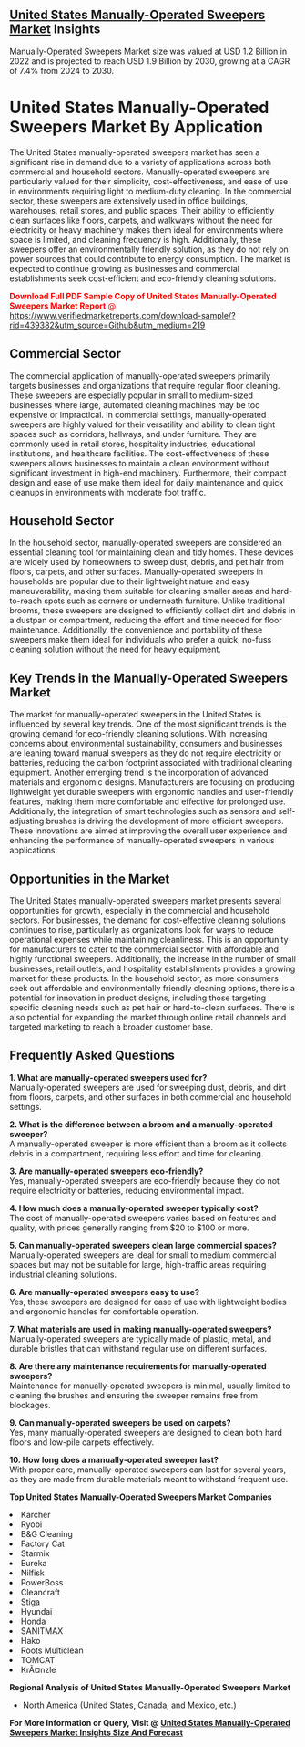<h2><a href="https://www.verifiedmarketreports.com/download-sample/?rid=439382&amp;utm_source=Github&amp;utm_medium=219" target="_blank">United States Manually-Operated Sweepers Market</a> Insights</h2><p>Manually-Operated Sweepers Market size was valued at USD 1.2 Billion in 2022 and is projected to reach USD 1.9 Billion by 2030, growing at a CAGR of 7.4% from 2024 to 2030.</p><p> <h1>United States Manually-Operated Sweepers Market By Application</h1> <p>The United States manually-operated sweepers market has seen a significant rise in demand due to a variety of applications across both commercial and household sectors. Manually-operated sweepers are particularly valued for their simplicity, cost-effectiveness, and ease of use in environments requiring light to medium-duty cleaning. In the commercial sector, these sweepers are extensively used in office buildings, warehouses, retail stores, and public spaces. Their ability to efficiently clean surfaces like floors, carpets, and walkways without the need for electricity or heavy machinery makes them ideal for environments where space is limited, and cleaning frequency is high. Additionally, these sweepers offer an environmentally friendly solution, as they do not rely on power sources that could contribute to energy consumption. The market is expected to continue growing as businesses and commercial establishments seek cost-efficient and eco-friendly cleaning solutions. <p><span class=""><span style="color: #ff0000;"><strong>Download Full PDF Sample Copy of United States Manually-Operated Sweepers Market Report</strong> @ </span><a href="https://www.verifiedmarketreports.com/download-sample/?rid=439382&amp;utm_source=Github&amp;utm_medium=219" target="_blank">https://www.verifiedmarketreports.com/download-sample/?rid=439382&amp;utm_source=Github&amp;utm_medium=219</a></span></p></p> <h2>Commercial Sector</h2> <p>The commercial application of manually-operated sweepers primarily targets businesses and organizations that require regular floor cleaning. These sweepers are especially popular in small to medium-sized businesses where large, automated cleaning machines may be too expensive or impractical. In commercial settings, manually-operated sweepers are highly valued for their versatility and ability to clean tight spaces such as corridors, hallways, and under furniture. They are commonly used in retail stores, hospitality industries, educational institutions, and healthcare facilities. The cost-effectiveness of these sweepers allows businesses to maintain a clean environment without significant investment in high-end machinery. Furthermore, their compact design and ease of use make them ideal for daily maintenance and quick cleanups in environments with moderate foot traffic. <h2>Household Sector</h2> <p>In the household sector, manually-operated sweepers are considered an essential cleaning tool for maintaining clean and tidy homes. These devices are widely used by homeowners to sweep dust, debris, and pet hair from floors, carpets, and other surfaces. Manually-operated sweepers in households are popular due to their lightweight nature and easy maneuverability, making them suitable for cleaning smaller areas and hard-to-reach spots such as corners or underneath furniture. Unlike traditional brooms, these sweepers are designed to efficiently collect dirt and debris in a dustpan or compartment, reducing the effort and time needed for floor maintenance. Additionally, the convenience and portability of these sweepers make them ideal for individuals who prefer a quick, no-fuss cleaning solution without the need for heavy equipment. <h2>Key Trends in the Manually-Operated Sweepers Market</h2> <p>The market for manually-operated sweepers in the United States is influenced by several key trends. One of the most significant trends is the growing demand for eco-friendly cleaning solutions. With increasing concerns about environmental sustainability, consumers and businesses are leaning toward manual sweepers as they do not require electricity or batteries, reducing the carbon footprint associated with traditional cleaning equipment. Another emerging trend is the incorporation of advanced materials and ergonomic designs. Manufacturers are focusing on producing lightweight yet durable sweepers with ergonomic handles and user-friendly features, making them more comfortable and effective for prolonged use. Additionally, the integration of smart technologies such as sensors and self-adjusting brushes is driving the development of more efficient sweepers. These innovations are aimed at improving the overall user experience and enhancing the performance of manually-operated sweepers in various applications. <h2>Opportunities in the Market</h2> <p>The United States manually-operated sweepers market presents several opportunities for growth, especially in the commercial and household sectors. For businesses, the demand for cost-effective cleaning solutions continues to rise, particularly as organizations look for ways to reduce operational expenses while maintaining cleanliness. This is an opportunity for manufacturers to cater to the commercial sector with affordable and highly functional sweepers. Additionally, the increase in the number of small businesses, retail outlets, and hospitality establishments provides a growing market for these products. In the household sector, as more consumers seek out affordable and environmentally friendly cleaning options, there is a potential for innovation in product designs, including those targeting specific cleaning needs such as pet hair or hard-to-clean surfaces. There is also potential for expanding the market through online retail channels and targeted marketing to reach a broader customer base. <h2>Frequently Asked Questions</h2> <p><strong>1. What are manually-operated sweepers used for?</strong><br> Manually-operated sweepers are used for sweeping dust, debris, and dirt from floors, carpets, and other surfaces in both commercial and household settings.</p> <p><strong>2. What is the difference between a broom and a manually-operated sweeper?</strong><br> A manually-operated sweeper is more efficient than a broom as it collects debris in a compartment, requiring less effort and time for cleaning.</p> <p><strong>3. Are manually-operated sweepers eco-friendly?</strong><br> Yes, manually-operated sweepers are eco-friendly because they do not require electricity or batteries, reducing environmental impact.</p> <p><strong>4. How much does a manually-operated sweeper typically cost?</strong><br> The cost of manually-operated sweepers varies based on features and quality, with prices generally ranging from $20 to $100 or more.</p> <p><strong>5. Can manually-operated sweepers clean large commercial spaces?</strong><br> Manually-operated sweepers are ideal for small to medium commercial spaces but may not be suitable for large, high-traffic areas requiring industrial cleaning solutions.</p> <p><strong>6. Are manually-operated sweepers easy to use?</strong><br> Yes, these sweepers are designed for ease of use with lightweight bodies and ergonomic handles for comfortable operation.</p> <p><strong>7. What materials are used in making manually-operated sweepers?</strong><br> Manually-operated sweepers are typically made of plastic, metal, and durable bristles that can withstand regular use on different surfaces.</p> <p><strong>8. Are there any maintenance requirements for manually-operated sweepers?</strong><br> Maintenance for manually-operated sweepers is minimal, usually limited to cleaning the brushes and ensuring the sweeper remains free from blockages.</p> <p><strong>9. Can manually-operated sweepers be used on carpets?</strong><br> Yes, many manually-operated sweepers are designed to clean both hard floors and low-pile carpets effectively.</p> <p><strong>10. How long does a manually-operated sweeper last?</strong><br> With proper care, manually-operated sweepers can last for several years, as they are made from durable materials meant to withstand frequent use.</p> </p><p><strong>Top United States Manually-Operated Sweepers Market Companies</strong></p><div data-test-id=""><p><li>Karcher</li><li> Ryobi</li><li> B&G Cleaning</li><li> Factory Cat</li><li> Starmix</li><li> Eureka</li><li> Nilfisk</li><li> PowerBoss</li><li> Cleancraft</li><li> Stiga</li><li> Hyundai</li><li> Honda</li><li> SANITMAX</li><li> Hako</li><li> Roots Multiclean</li><li> TOMCAT</li><li> KrÃ¤nzle</li></p><div><strong>Regional Analysis of&nbsp;United States Manually-Operated Sweepers Market</strong></div><ul><li dir="ltr"><p dir="ltr">North America&nbsp;(United States, Canada, and Mexico, etc.)</p></li></ul><p><strong>For More Information or Query, Visit @&nbsp;</strong><strong><a href="https://www.verifiedmarketreports.com/product/manually-operated-sweepers-market/?utm_source=Github&amp;utm_medium=219" target="_blank">United States Manually-Operated Sweepers Market Insights Size And Forecast</a></strong></p></div>
